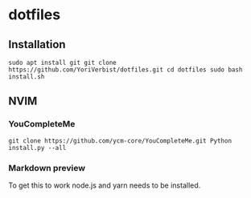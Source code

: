 # dotfiles
## Installation
`sudo apt install git
git clone https://github.com/YoriVerbist/dotfiles.git
cd dotfiles
sudo bash install.sh`


## NVIM

### YouCompleteMe
`git clone https://github.com/ycm-core/YouCompleteMe.git
Python install.py --all`

### Markdown preview
To get this to work node.js and yarn needs to be installed.
